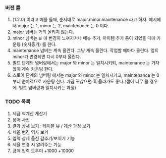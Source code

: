 ### 버전 룰 ###
1. (1.2.0) 이라고 예를 들때, 순서대로 major.minor.maintenance 라고 하자. 예시에서 major 는 1, minor 는 2, maintenance 는 0 이다.
2. major 넘버는 거의 올리지 않는다.
3. minor 넘버는 ui 에 변경이 느껴지거나 메뉴 추가, 아이템 추가 등이 되었을 때에 카운팅 (숫자증가) 를 한다.
4. maintenance 넘버는 계속 올린다. 그냥 계속 올린다. 작업할 때마다 올린다. 앞의 minor가 변경되면 다시 0부터 올린다.
5. 빌드 단계의 넘버링에서는 major 와 minor 는 일치시키되, maintenance 는 가차없이 계속 카운팅 한다. 
6. 스토어 단계의 넘버링 에서는 major 와 minor 는 일치시키고, maintenance 는 0부터 순차적으로 카운팅 한다. 가끔 귀찮으면 훅 올라가도 좋다.(갭이 너무 클 경우에. 빌드 넘버링과 일치시키는 과정)

### TODO 목록 ###
1. 세금 역계산 계산기
2. 용어 사전
3. 결과 상세 보기 : 테이블 뷰 / 계산 과정 보기
4. 세율 변경 역사 보기
5. 입력 상세 옵션 감추기/보이기 기능
6. 세율 변경 시 알려주는 기능
7. 금액 입력 도우미 +1000 +10000
